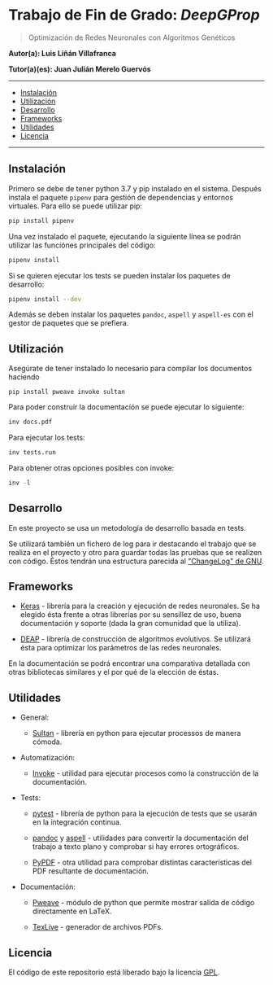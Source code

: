 # Trabajo de Fin de Grado: *DeepGProp*

> Optimización de Redes Neuronales con Algoritmos Genéticos

**Autor(a): Luis Liñán Villafranca**

**Tutor(a)(es): Juan Julián Merelo Guervós**

---

- [Instalación](#instalación)
- [Utilización](#utilización)
- [Desarrollo](#desarrollo)
- [Frameworks](#frameworks)
- [Utilidades](#utilidades)
- [Licencia](#licencia)

---

## Instalación

Primero se debe de tener python 3.7 y pip instalado en el sistema. Después
instala el paquete `pipenv` para gestión de dependencias y entornos virtuales.
Para ello se puede utilizar pip:

```bash
pip install pipenv
```

Una vez instalado el paquete, ejecutando la siguiente línea se podrán utilizar
las funciónes principales del código:

```bash
pipenv install
```

Si se quieren ejecutar los tests se pueden instalar los paquetes de desarrollo:

```bash
pipenv install --dev
```

Además se deben instalar los paquetes `pandoc`, `aspell` y `aspell-es` con el
gestor de paquetes que se prefiera.

## Utilización

Asegúrate de tener instalado lo necesario para compilar los documentos haciendo

    pip install pweave invoke sultan
    
Para poder construir la documentacíón se puede ejecutar lo siguiente:

```python
inv docs.pdf
```

Para ejecutar los tests:

```python
inv tests.run
```

Para obtener otras opciones posibles con invoke:

```python
inv -l
```

## Desarrollo

En este proyecto se usa un metodología de desarrollo basada en tests.

Se utilizará también un fichero de log para ir destacando el trabajo que se
realiza en el proyecto y otro para guardar todas las pruebas que se realizen con
código. Éstos tendrán una estructura parecida al ["ChangeLog" de
GNU](https://www.gnu.org/software/emacs/manual/html_node/emacs/Format-of-ChangeLog.html).

## Frameworks

-   [Keras](https://keras.io/) - librería para la creación y ejecución de redes
    neuronales. Se ha elegido ésta frente a otras librerías por su sensillez de
    uso, buena documentación y soporte (dada la gran comunidad que la utiliza).

-   [DEAP](https://deap.readthedocs.io/en/master/) - librería de construcción
    de algoritmos evolutivos. Se utilizará ésta para optimizar los parámetros
    de las redes neuronales.

En la documentación se podrá encontrar una comparativa detallada con otras
bibliotecas similares y el por qué de la elección de éstas.

## Utilidades

-   General:

    -   [Sultan](https://sultan.readthedocs.io/en/latest/) - librería en python
        para ejecutar processos de manera cómoda.

-   Automatización:

    -   [Invoke](http://docs.pyinvoke.org/en/1.2/) - utilidad para ejecutar
        procesos como la construcción de la documentación.

-   Tests:

    -   [pytest](https://docs.pytest.org/en/latest/) - librería de python para
        la ejecución de tests que se usarán en la integración continua.

    -   [pandoc](https://pandoc.org/MANUAL.html) y
        [aspell](http://aspell.net/man-html/Introduction.html#Introduction) -
        utilidades para convertir la documentación del trabajo a texto plano y
        comprobar si hay errores ortográficos.

    -   [PyPDF](http://mstamy2.github.io/PyPDF2/) - otra utilidad para comprobar
        distintas características del PDF resultante de documentación.

-   Documentación:

    -   [Pweave](http://mpastell.com/pweave/) - módulo de python que permite
        mostrar salida de código directamente en LaTeX.

    -   [TexLive](https://tug.org/texlive/) - generador de archivos PDFs.

## Licencia

El código de este repositorio está liberado bajo la licencia [GPL](./LICENSE).
